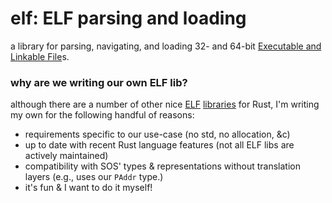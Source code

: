 elf: ELF parsing and loading
============================

a library for parsing, navigating, and loading 32- and 64-bit [Executable and Linkable File](http://wiki.osdev.org/ELF)s.

### why are we writing our own ELF lib?

although there are a number of other nice [ELF](https://github.com/nrc/xmas-elf) [libraries](https://github.com/m4b/goblin) for Rust, I'm writing my own for the following handful of reasons:

+ requirements specific to our use-case (no std, no allocation, &c)
+ up to date with recent Rust language features (not all ELF libs are actively maintained)
+ compatibility with SOS' types & representations without translation layers (e.g., uses our `PAddr` type.)
+ it's fun & I want to do it myself!
